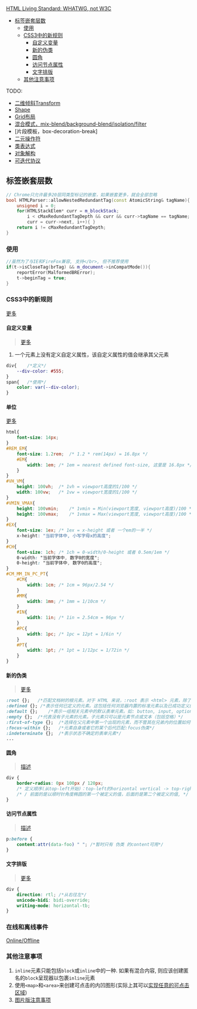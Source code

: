 <!-- TOC -->

[HTML Living Standard: WHATWG, not W3C](https://whatwg-cn.github.io/html/#introduction)

- [标签嵌套层数](#标签嵌套层数)
  - [使用<br/>](#使用br)
  - [CSS3中的新规则](#css3中的新规则)
    - [自定义变量](#自定义变量)
    - [新的伪类](#新的伪类)
    - [圆角](#圆角)
    - [访问节点属性](#访问节点属性)
    - [文字排版](#文字排版)
  - [其他注意事项](#其他注意事项)

<!-- /TOC -->
TODO:

- [二维倾斜Transform](https://developer.mozilla.org/zh-CN/docs/Web/CSS/transform-function/skew)
- [Shape](https://developer.mozilla.org/zh-CN/docs/Web/CSS/shape-outside)
- [Grid布局](https://developer.mozilla.org/zh-CN/docs/Web/CSS/grid-auto-flow)
- [混合模式，mix-blend/background-blend/isolation/filter](https://developer.mozilla.org/zh-CN/docs/Web/CSS/mix-blend-mode)
- [片段模板，box-decoration-break]
- [二元操作符](https://developer.mozilla.org/zh-CN/docs/Web/JavaScript/Reference/Operators/Bitwise_Operators)
- [类表达式](https://developer.mozilla.org/zh-CN/docs/Web/JavaScript/Reference/Operators/class)
- [对象解构](https://developer.mozilla.org/zh-CN/docs/Web/JavaScript/Reference/Operators/Destructuring_assignment)
- [可迭代协议](https://developer.mozilla.org/zh-CN/docs/Web/JavaScript/Reference/Iteration_protocols)

## 标签嵌套层数
```c++
// Chrome只允许最多20层同类型标记的嵌套，如果嵌套更多，就会全部忽略
bool HTMLParser::allowNestedRedundantTag(const AtomicString& tagName){
    unsigned i = 0;
    for(HTMLStackElem* curr = m_blockStack;
        i < cMaxRedundantTagDepth && curr && curr->tagName == tagName;
        curr = curr->next, i++){ }
    return i != cMaxRedundantTagDepth;
}
```

### 使用<br/>
```c++
//虽然为了与IE和FireFox兼容, 支持</br>, 但不推荐使用
if(t->isCloseTag(brTag) && m_document->inCompatMode()){
    reportError(MalformedBRError);
    t->beginTag = true;
}
```
### CSS3中的新规则
[更多](https://developer.mozilla.org/zh-CN/docs/Web/CSS/Reference)

#### 自定义变量
> [更多](https://developer.mozilla.org/zh-CN/docs/Web/CSS/Using_CSS_custom_properties)

1. 一个元素上没有定义自定义属性，该自定义属性的值会继承其父元素

```css
div{    /*定义*/
    --div-color: #555;
}
span{   /*使用*/
    color: var(--div-color);
}
```

#### 单位
[更多](https://developer.mozilla.org/zh-CN/docs/Web/CSS/length)

```scss
html{
    font-size: 14px;
}
#REM_EM{
    font-size: 1.2rem;  /* 1.2 * rem(14px) = 16.8px */
    #EM{
        width: 1em; /* 1em = nearest defined font-size, 这里是 16.8px */
    }
}
#VH_VM{
    height: 100vh;  /* 1vh = viewport高度的1/100 */
    width: 100vw;   /* 1vw = viewport宽度的1/100 */
}
#VMIN_VMAX{
    height: 100vmin;    /* 1vmin = Min(viewport宽度, viewport高度)/100 */
    height: 100vmax;    /* 1vmax = Max(viewport宽度, viewport高度)/100 */
}
#EX{
    font-size: 1ex; /* 1ex = x-height 或者 一个em的一半 */
    x-height: "当前字体中, 小写字母x的高度";
}
#CH{
    font-size: 1ch; /* 1ch = 0-width/0-height 或者 0.5em/1em */
    0-width: "当前字体中, 数字0的宽度";
    0-height: "当前字体中, 数字0的高度";
}
#CM_MM_IN_PC_PT{
    #CM{
        width: 1cm; /* 1cm = 96px/2.54 */
    }
    #MM{
        width: 1mm; /* 1mm = 1/10cm */
    }
    #IN{
        width: 1in; /* 1in = 2.54cm = 96px */
    }
    #PC{
        width: 1pc; /* 1pc = 12pt = 1/6in */
    }
    #PT{
        width: 1pt; /* 1pt = 1/12pc = 1/72in */
    }
}
```

#### 新的伪类
> [更多](https://developer.mozilla.org/zh-CN/docs/Web/CSS/CSS_Selectors)

```css
:root {};   /*匹配文档树的根元素。对于 HTML 来说，:root 表示 <html> 元素，除了优先级更高之外，与 html 选择器相同*/
:defined {}; /*表示任何已定义的元素。这包括任何浏览器内置的标准元素以及已成功定义的自定义元素 (例如通过 CustomElementRegistry.define() 方法)*/
:default {};    /*表示一组相关元素中的默认表单元素。如: button, input, option*/
:empty {};  /*代表没有子元素的元素。子元素只可以是元素节点或文本（包括空格）*/
:first-of-type {};  /*选择在父元素中第一个出现的元素，而不管其在兄弟内的位置如何*/
:focus-within {};   /*元素自身或者它的某个后代匹配:focus伪类*/
:indeterminate {};  /*表示状态不确定的表单元素*/
...
```

#### 圆角
> [描述](https://developer.mozilla.org/zh-CN/docs/Web/CSS/border-radius)

```css
div {
    border-radius: 0px 100px / 120px;
    /* 定义顺序(从top-left开始)：top-left的horizontal vertical -> top-right的vertical horizontal vertical以此类推
    /* / 前面的是以顺时针角度椭圆的第一个被定义的值，后面的是第二个被定义的值, */
}
```

#### 访问节点属性
> [描述](https://developer.mozilla.org/zh-CN/docs/Web/CSS/attr)

```css
p:before {
    content:attr(data-foo) " "; /*暂时只有 伪类 的content可用*/
}
```

#### 文字排版
> [更多](https://developer.mozilla.org/zh-CN/docs/Web/CSS/writing-mode)
```css
div {
    direction: rtl; /*从右往左*/
    unicode-bidi: bidi-override;
    writing-mode: horizontal-tb;
}
```

### 在线和离线事件
[Online/Offline](https://developer.mozilla.org/zh-CN/docs/Web/API/NavigatorOnLine/Online_and_offline_events)

### 其他注意事项
1. `inline`元素只能包括`block`或`inline`中的一种. 如果有混合内容, 则应该创建匿名的`block`呈现器以包裹`inline`元素
2. 使用`<map>`和`<area>`来创建可点击的内凹图形(实际上其可以[实现任意的可点击区域](https://developer.mozilla.org/zh-CN/docs/Web/HTML/Element/map))
3. [图片版注意事项](./其他注意事项图片版.md)
